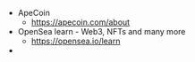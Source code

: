 - ApeCoin
	- https://apecoin.com/about
- OpenSea learn - Web3, NFTs and many more
	- https://opensea.io/learn
- 